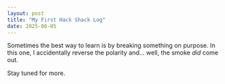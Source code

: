 ```yaml
---
layout: post
title: "My First Hack Shack Log"
date: 2025-06-05
---
```


Sometimes the best way to learn is by breaking something on purpose. In this one, I accidentally reverse the polarity and… well, the smoke *did* come out.

Stay tuned for more.
